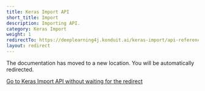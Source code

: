 ```yaml
---
title: Keras Import API
short_title: Import
description: Importing API.
category: Keras Import
weight: 1
redirectTo: https://deeplearning4j.konduit.ai/keras-import/api-reference
layout: redirect
---
```


The documentation has moved to a new location. You will be automatically redirected.
            
[Go to Keras Import API without waiting for the redirect](https://deeplearning4j.konduit.ai/keras-import/api-reference)

        